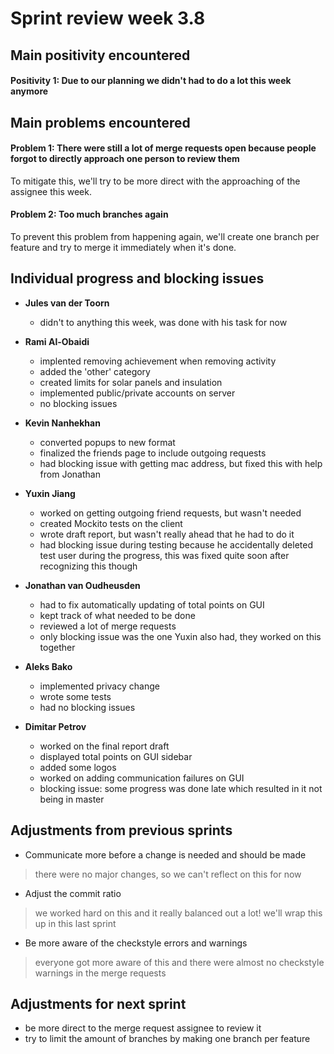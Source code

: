 # Sprint review week 3.8

## Main positivity encountered
#### Positivity 1: Due to our planning we didn't had to do a lot this week anymore

## Main problems encountered
#### Problem 1: There were still a lot of merge requests open because people forgot to directly approach one person to review them
To mitigate this, we'll try to be more direct with the approaching of the assignee this week.

#### Problem 2: Too much branches again
To prevent this problem from happening again, we'll create one branch per feature and try to merge it immediately when it's done.

## Individual progress and blocking issues
* **Jules van der Toorn**  
    * didn't to anything this week, was done with his task for now
    
* **Rami Al-Obaidi**  
    * implented removing achievement when removing activity
    * added the 'other' category
    * created limits for solar panels and insulation
    * implemented public/private accounts on server
    * no blocking issues

* **Kevin Nanhekhan**  
    * converted popups to new format
    * finalized the friends page to include outgoing requests
    * had blocking issue with getting mac address, but fixed this with help from Jonathan
    
* **Yuxin Jiang**  
    * worked on getting outgoing friend requests, but wasn't needed
    * created Mockito tests on the client
    * wrote draft report, but wasn't really ahead that he had to do it
    * had blocking issue during testing because he accidentally deleted test user during the progress, this was fixed quite soon after recognizing this though

* **Jonathan van Oudheusden**  
    * had to fix automatically updating of total points on GUI
    * kept track of what needed to be done
    * reviewed a lot of merge requests
    * only blocking issue was the one Yuxin also had, they worked on this together

* **Aleks Bako** 
    * implemented privacy change
    * wrote some tests
    * had no blocking issues

* **Dimitar Petrov**  
    * worked on the final report draft
    * displayed total points on GUI sidebar
    * added some logos
    * worked on adding communication failures on GUI
    * blocking issue: some progress was done late which resulted in it not being in master

## Adjustments from previous sprints  
* Communicate more before a change is needed and should be made
> there were no major changes, so we can't reflect on this for now
* Adjust the commit ratio
> we worked hard on this and it really balanced out a lot! we'll wrap this up in this last sprint
* Be more aware of the checkstyle errors and warnings
> everyone got more aware of this and there were almost no checkstyle warnings in the merge requests

## Adjustments for next sprint
* be more direct to the merge request assignee to review it
* try to limit the amount of branches by making one branch per feature
